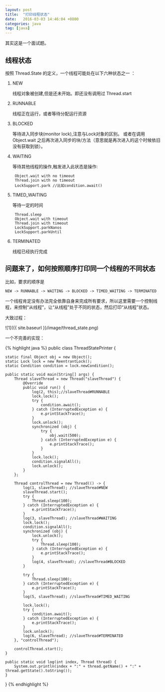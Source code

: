 ```yaml
---
layout: post
title:  "打印线程状态"
date:   2016-03-03 14:46:04 +0800
categories: java
tag: [java]
---
```

其实这是一个面试题。

## 线程状态

按照 Thread.State 的定义，一个线程可能处在以下六种状态之一 ：

1. NEW

    线程对象被创建,但是还未开始。即还没有调用过 Thread.start

2. RUNNABLE

    线程正在运行，或者等待分配运行资源

3. BLOCKED

    等待进入同步块(monitor lock),注意与Lock对象的区别。
    或者在调用 Object.wait 之后再次进入同步的块/方法（意思就是再次进入的这个时候依旧没有获取到锁）。

4. WAITING

    等待其他线程的操作,触发进入此状态是操作:

        Object.wait with no timeout
        Thread.join with no timeout
        LockSupport.park //比如condition.await()

5. TIMED_WAITING

    等待一定的时间

        Thread.sleep
        Object.wait with timeout
        Thread.join with timeout
        LockSupport.parkNanos
        LockSupport.parkUntil

6. TERMINATED

    线程已经执行完成
    
## 问题来了，如何按照顺序打印同一个线程的不同状态

比如，要求的顺序是 

    NEW -> RUNNABLE -> WAITING -> BLOCKED -> TIMED_WAITING -> TERMINATED
    
一个线程肯定没有办法完全依靠自身来完成所有要求，所以这里需要一个控制线程，来控制“从线程”，让“从线程”处于不同的状态，然后打印“从线程”状态。

大致过程：

![1]({{ site.baseurl }}/image/thread_state.png)

一个不完善的实现：

{% highlight java %}
public class ThreadStatePrinter {

    static final Object obj = new Object();
    static Lock lock = new ReentrantLock();
    static Condition condition = lock.newCondition();

    public static void main(String[] args) {
        Thread slaveThread = new Thread("slaveThread") {
            @Override
            public void run() {
                log(2, this);//slaveThread#RUNNABLE
                lock.lock();
                try {
                    condition.await();
                } catch (InterruptedException e) {
                    e.printStackTrace();
                }
                lock.unlock();
                synchronized (obj) {
                    try {
                        obj.wait(500);
                    } catch (InterruptedException e) {
                        e.printStackTrace();
                    }
                }
                lock.lock();
                condition.signalAll();
                lock.unlock();
            }
        };

        Thread controlThread = new Thread(() -> {
            log(1, slaveThread); //slaveThread#NEW
            slaveThread.start();
            try {
                Thread.sleep(100);
            } catch (InterruptedException e) {
                e.printStackTrace();
            }
            log(3, slaveThread); //slaveThread#WAITING
            lock.lock();
            condition.signalAll();
            synchronized (obj) {
                lock.unlock();
                try {
                    Thread.sleep(100);
                } catch (InterruptedException e) {
                    e.printStackTrace();
                }
                log(4, slaveThread); //slaveThread#BLOCKED
            }

            try {
                Thread.sleep(100);
            } catch (InterruptedException e) {
                e.printStackTrace();
            }
            log(5, slaveThread); //slaveThread#TIMED_WAITING

            lock.lock();
            try {
                condition.await();
            } catch (InterruptedException e) {
                e.printStackTrace();
            }
            lock.unlock();
            log(6, slaveThread); //slaveThread#TERMINATED
        }, "controlThread");

        controlThread.start();
    }

    public static void log(int index, Thread thread) {
        System.out.println(index + ":" + thread.getName() + ":" + thread.getState().toString());
    }


}
{% endhighlight %}
